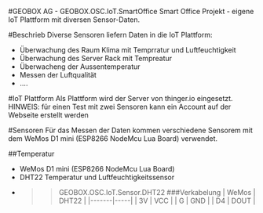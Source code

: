 #GEOBOX AG - GEOBOX.OSC.IoT.SmartOffice
Smart Office Projekt - eigene IoT Plattform mit diversen Sensor-Daten.

#Beschrieb
Diverse Sensoren liefern Daten in die IoT Plattform:
- Überwachung des Raum Klima mit Temprratur und Luftfeuchtigkeit
- Überwachung des Server Rack mit Tempreatur
- Überwacheng der Aussentemperatur
- Messen der Luftqualität
- ....

#IoT Plattform
Als Plattform wird der Server von thinger.io eingesetzt.
HINWEIS: für einen Test mit zwei Sensoren kann ein Account auf der Webseite erstellt werden

#Sensoren
Für das Messen der Daten kommen verschiedene Sensorem mit dem WeMos D1 mini (ESP8266 NodeMcu Lua Board) verwendet.

##Temperatur
- WeMos D1 mini (ESP8266 NodeMcu Lua Board)
- DHT22 Temperatur und Luftfeuchtigkeitssensor
- >> GEOBOX.OSC.IoT.Sensor.DHT22
###Verkabelung
| WeMos | DHT22 |
|-------|-----|
| 3V    | VCC |
| G     | GND |
| D4    | DOUT |


